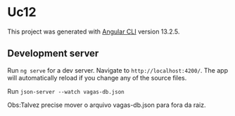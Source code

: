 # Uc12

This project was generated with [Angular CLI](https://github.com/angular/angular-cli) version 13.2.5.

## Development server

Run `ng serve` for a dev server. Navigate to `http://localhost:4200/`. The app will automatically reload if you change any of the source files.

Run `json-server --watch vagas-db.json`

Obs:Talvez precise mover o arquivo vagas-db.json para fora da raiz.
